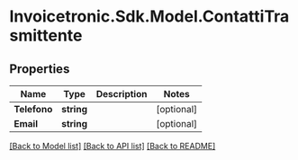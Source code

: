 # Invoicetronic.Sdk.Model.ContattiTrasmittente

## Properties

Name | Type | Description | Notes
------------ | ------------- | ------------- | -------------
**Telefono** | **string** |  | [optional] 
**Email** | **string** |  | [optional] 

[[Back to Model list]](../../README.md#documentation-for-models) [[Back to API list]](../../README.md#documentation-for-api-endpoints) [[Back to README]](../../README.md)

